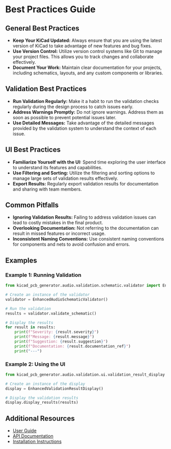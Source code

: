 # Best Practices Guide

## General Best Practices

- **Keep Your KiCad Updated:** Always ensure that you are using the latest version of KiCad to take advantage of new features and bug fixes.
- **Use Version Control:** Utilize version control systems like Git to manage your project files. This allows you to track changes and collaborate effectively.
- **Document Your Work:** Maintain clear documentation for your projects, including schematics, layouts, and any custom components or libraries.

## Validation Best Practices

- **Run Validation Regularly:** Make it a habit to run the validation checks regularly during the design process to catch issues early.
- **Address Warnings Promptly:** Do not ignore warnings. Address them as soon as possible to prevent potential issues later.
- **Use Detailed Messages:** Take advantage of the detailed messages provided by the validation system to understand the context of each issue.

## UI Best Practices

- **Familiarize Yourself with the UI:** Spend time exploring the user interface to understand its features and capabilities.
- **Use Filtering and Sorting:** Utilize the filtering and sorting options to manage large sets of validation results effectively.
- **Export Results:** Regularly export validation results for documentation and sharing with team members.

## Common Pitfalls

- **Ignoring Validation Results:** Failing to address validation issues can lead to costly mistakes in the final product.
- **Overlooking Documentation:** Not referring to the documentation can result in missed features or incorrect usage.
- **Inconsistent Naming Conventions:** Use consistent naming conventions for components and nets to avoid confusion and errors.

## Examples

### Example 1: Running Validation

```python
from kicad_pcb_generator.audio.validation.schematic.validator import EnhancedAudioSchematicValidator

# Create an instance of the validator
validator = EnhancedAudioSchematicValidator()

# Run the validation
results = validator.validate_schematic()

# Display the results
for result in results:
    print(f"Severity: {result.severity}")
    print(f"Message: {result.message}")
    print(f"Suggestion: {result.suggestion}")
    print(f"Documentation: {result.documentation_ref}")
    print("---")
```

### Example 2: Using the UI

```python
from kicad_pcb_generator.audio.validation.ui.validation_result_display import EnhancedValidationResultDisplay

# Create an instance of the display
display = EnhancedValidationResultDisplay()

# Display the validation results
display.display_results(results)
```

## Additional Resources

- [User Guide](USER_GUIDE.md)
- [API Documentation](API.md)
- [Installation Instructions](INSTALLATION.md) 
